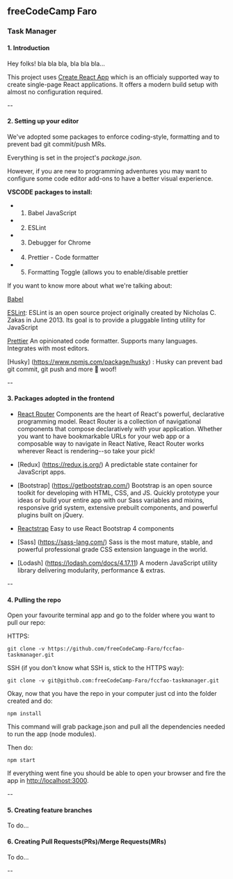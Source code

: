 ## freeCodeCamp Faro

### Task Manager

#### 1. Introduction

Hey folks! bla bla bla, bla bla bla...

This project uses [Create React App](https://facebook.github.io/create-react-app/) which is an officialy supported way to create single-page React applications. It offers a modern build setup with almost no configuration required. 

--

#### 2. Setting up your editor

We've adopted some packages to enforce coding-style, formatting and to prevent bad git commit/push MRs.

Everything is set in the project's *package.json*.

However, if you are new to programming adventures you may want to configure some code editor add-ons to have a better visual experience.

**VSCODE packages to install:**

- 1. Babel JavaScript	
- 2. ESLint
- 3. Debugger for Chrome
- 4. Prettier - Code formatter
- 5. Formatting Toggle (allows you to enable/disable prettier

If you want to know more about what we're talking about:
	
[Babel](https://babeljs.io/docs/en/editors/)
	
[ESLint](https://eslint.org/): ESLint is an open source project originally created by Nicholas C. Zakas in June 2013. Its goal is to provide a pluggable linting utility for JavaScript 

[Prettier](https://prettier.io/) An opinionated code formatter. Supports many languages. Integrates with most editors.

[Husky] (https://www.npmjs.com/package/husky) : Husky can prevent bad git commit, git push and more 🐶 woof!

--

#### 3. Packages adopted in the frontend

- [React Router](https://reacttraining.com/react-router/) Components are the heart of React's powerful, declarative programming model. React Router is a collection of navigational components that compose declaratively with your application. Whether you want to have bookmarkable URLs for your web app or a composable way to navigate in React Native, React Router works wherever React is rendering--so take your pick!

- [Redux] (https://redux.js.org/)
A predictable state container for JavaScript apps.

- [Bootstrap] (https://getbootstrap.com/)
Bootstrap is an open source toolkit for developing with HTML, CSS, and JS. Quickly prototype your ideas or build your entire app with our Sass variables and mixins, responsive grid system, extensive prebuilt components, and powerful plugins built on jQuery.

- [Reactstrap](https://reactstrap.github.io/)
Easy to use React Bootstrap 4 components

- [Sass] (https://sass-lang.com/)
Sass is the most mature, stable, and powerful professional grade CSS extension language in the world.

- [Lodash] (https://lodash.com/docs/4.17.11)
A modern JavaScript utility library delivering modularity, performance & extras.

--

#### 4. Pulling the repo

Open your favourite terminal app and go to the folder where you want to pull our repo:

HTTPS: 

	git clone -v https://github.com/freeCodeCamp-Faro/fccfao-taskmanager.git
	

SSH (if you don't know what SSH is, stick to the HTTPS way):

	git clone -v git@github.com:freeCodeCamp-Faro/fccfao-taskmanager.git


Okay, now that you have the repo in your computer just cd into the folder created and do:

	npm install
	
This command will grab package.json and pull all the dependencies needed to run the app (node modules).

Then do:

	npm start
	
If everything went fine you should be able to open your browser and fire the app in [http://localhost:3000](http://localhost:3000).

--

#### 5. Creating feature branches

To do...


#### 6. Creating Pull Requests(PRs)/Merge Requests(MRs)

To do...

-- 


	
